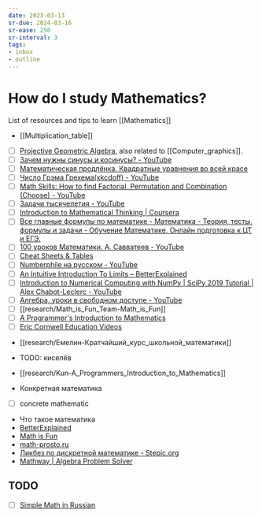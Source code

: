 ```yaml
---
date: 2023-03-13
sr-due: 2024-03-16
sr-ease: 250
sr-interval: 3
tags:
- inbox
- outline
---
```


# How do I study Mathematics?

List of resources and tips to learn [[Mathematics]]

- [[Multiplication_table]]
- [ ] [Projective Geometric Algebra](https://projectivegeometricalgebra.org/),
also related to [[Computer_graphics]].
- [ ] [Зачем нужны синусы и косинусы? - YouTube](https://youtu.be/hwpWTkdh-BA)
- [ ] [Математическая продлёнка. Квадратные уравнения во всей красе](https://habr.com/ru/post/714660/)
- [ ] [Число Грэма Грехема(xkcdoff) - YouTube](https://www.youtube.com/watch?v=kOg-zDjA-0A)
- [ ] [Math Skills: How to find Factorial, Permutation and Combination (Choose) - YouTube](https://www.youtube.com/watch?v=8RRo6Ti9d0U)
- [ ] [Задачи тысячелетия - YouTube](https://www.youtube.com/playlist?list=PLzbL7FoiqpKboohozmqPpJXzO5m9iwHD-)
- [ ] [Introduction to Mathematical Thinking | Coursera](https://www.coursera.org/learn/mathematical-thinking?utm_campaign=gotocourse&utm_medium=coursepage&utm_source=CourseTalk)
- [ ] [Все главные формулы по математике - Математика - Теория, тесты, формулы и задачи - Обучение Математике, Онлайн подготовка к ЦТ и ЕГЭ.](https://educon.by/index.php/formuly/formmat)
- [ ] [100 уроков Математики. А. Савватеев - YouTube](https://www.youtube.com/playlist?list=PLqBfxn8OBMGrsA_YynaQWqHKhL7kEvL4X)
- [ ] [Cheat Sheets & Tables](https://tutorial.math.lamar.edu/Extras/CheatSheets_Tables.aspx)
- [ ] [Numberphile на русском - YouTube](https://www.youtube.com/playlist?list=PLnL2HgHS7MDQhBx_gtn4gyLzGcjwYDAyJ)
- [ ] [An Intuitive Introduction To Limits – BetterExplained](https://betterexplained.com/articles/an-intuitive-introduction-to-limits/)
- [ ] [Introduction to Numerical Computing with NumPy | SciPy 2019 Tutorial | Alex Chabot-Leclerc - YouTube](https://www.youtube.com/watch?v=ZB7BZMhfPgk)
- [ ] [Алгебра, уроки в свободном доступе - YouTube](https://www.youtube.com/playlist?list=PLp1o4TiOetLxhCoq5ltCibkk0tlJua_z7)
- [ ] [[research/Math_is_Fun_Team-Math_is_Fun]]
- [ ] [A Programmer's Introduction to Mathematics](https://pimbook.org/)
- [ ] [Eric Cornwell Education Videos](https://vimeo.com/user543333)
- [[research/Eмeлин-Кратчайший_курс_школьной_математики]]
- TODO: киселёв
- [[research/Kun-A_Programmers_Introduction_to_Mathematics]]

- Конкретная математика
- [ ] concrete mathematic
- Что такое математика
- [BetterExplained](https://betterexplained.com/)
- [Math is Fun](https://www.mathsisfun.com/)
- [math-prosto.ru](https://math-prosto.ru/)
- [Ликбез по дискретной математике - Stepic.org](https://stepic.org/course/%D0%9B%D0%B8%D0%BA%D0%B1%D0%B5%D0%B7-%D0%BF%D0%BE-%D0%B4%D0%B8%D1%81%D0%BA%D1%80%D0%B5%D1%82%D0%BD%D0%BE%D0%B9-%D0%BC%D0%B0%D1%82%D0%B5%D0%BC%D0%B0%D1%82%D0%B8%D0%BA%D0%B5-91/)
- [Mathway | Algebra Problem Solver](https://www.mathway.com/Algebra)

## TODO

- [ ] [Simple Math in Russian](https://www.youtube.com/playlist?list=PLC2pBQ7lPOZCu0cehs7tPmnoeK2BjUiSk)
